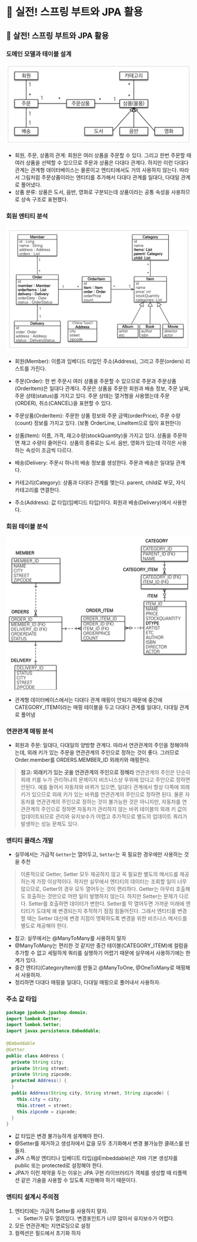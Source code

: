 # :book: 실전! 스프링 부트와 JPA 활용

## :pushpin: 살전! 스프링 부트와 JPA 활용

### 도메인 모델과 테이블 설계

![](./images/도메인모델.png)

- 회원, 주문, 상품의 관계: 회원은 여러 상품을 주문할 수 있다.
그리고 한번 주문할 때 여러 상품을 선택할 수 있으므로 주문과 상품은 다대다 관계다.
하지만 이런 다대다 관계는 관계형 데이터베이스는 물론이고 엔티티에서도 거의 사용하지 않는다.
따라서 그림처럼 주문상품이라는 엔티티를 추가해서 다대다 관계를 일대다, 다대일 관계로 풀어냈다.
- 상품 분류: 상품은 도서, 음반, 영화로 구분되는데 상품이라는 공통 속성을 사용하므로 상속 구조로 표현했다.

### 회원 엔티티 분석

![](./images/회원엔티티분석.png)

- 회원(Member): 이름과 임베디드 타입인 주소(Address), 그리고 주문(orders) 리스트를 가진다.

- 주문(Order): 한 번 주문시 여러 상품을 주문할 수 있으므로 주문과  주문상품(OrderItem)은 일대다 관계다.
주문은 상품을 주문한 회원과 배송 정보, 주문 날짜, 주문 상태(status)를 가지고 있다. 주문 상태는 열거형을
사용했는데 주문(ORDER), 취소(CANCEL)을 표현할 수 있다.

- 주문상품(OrderItem): 주문한 상품 정보와 주문 금액(orderPrice), 주문 수량(count) 정보를 가지고 있다.
  (보통 OrderLine, LineItem으로 많이 표현한다)

- 상품(Item): 이름, 가격, 재고수량(stockQuantity)을 가지고 있다. 상품을 주문하면 재고 수량이 줄어든다.
상품의 종류로는 도서. 음반, 영화가 있는데 각각은 사용하는 속성이 조금씩 다르다.

- 배송(Delivery: 주문시 하나의 배송 정보를 생성한다. 주문과 배송은 일대일 관계다.

- 카테고리(Category): 상품과 다대다 관계를 맺는다. parent, child로 부모, 자식 카테고리를 연결한다.

- 주소(Address): 값 타입(임베디드 타입)이다. 회원과 배송(Delivery)에서 사용한다.

### 회원 테이블 분석

![](./images/테이블설계.png)

- 관계형 데이터베이스에서는 다대다 관계 매핑이 안되기 때문에 중간에 CATEGORY_ITEM이라는 매핑 테이블을 두고 다대다 관계를 
일대다, 다대일 관계로 풀어냄


### 연관관계 매핑 분석
- 회원과 주문: 일대다, 다대일의 양방향 관계다. 따라서 연관관계의 주인을 정해야하는데, 외래 키가 있는 주문을 연관관계의 주인으로 정하는 것이 좋다.
그러므로 Order.member를 ORDERS.MEMBER_ID 외래키와 매핑한다.

> **참고: 외래키가 있는 곳을 연관관계의 주인으로 정해라**
> 연관관계의 주인은 단순히 외래 키를 누가 관리하냐의 문제이지 비즈니스상 우위에 있다고 주인으로 정하면 안된다.
> 예를 들어서 자동차와 바퀴가 있으면, 일대다 관계에서 항상 다쪽에 외래 키가 있으므로 외래 키가 있는 바퀴를 
연관관계의 주인으로 정하면 된다. 물론 자동차를 연관관계의 주인으로 정하는 것이 불가능한 것은 아니지만, 자동차를
> 연관관계의 주인으로 정하면 자동차가 관리하지 않는 바퀴 테이블의 외래 키 값이 업데이트되므로 관리와 
> 유지보수가 어렵고 추가적으로 별도의 업데이트 쿼리가 발생하는 성능 문제도 있다.


### 엔티티 클래스 개발
- 실무에서는 가급적 `Getter`는 열어두고, `Setter`는 꼭 필요한 경우에만 사용하는 것을 추천

> 이론적으로 Getter, Setter 모두 제공하지 않고 꼭 필요한 별도의 메서드를 제공하는게 가장 이상적이다.
> 하지만 실무에서 엔티티의 데이터는 조회할 일이 너무 많으므로, Getter의 경우 모두 열어두는 것이 편리하다.
> Getter는 아무리 호출해도 호출하는 것만으로 어떤 일이 발행하지 않는다.
> 하지만 Setter는 문제가 다르다. Setter를 호출하면 데이터가 변한다. 
> Setter를 막 열어두면 가까운 미래에 엔티티가 도대체 왜 변경되는지 추적하기 점점 힘들어진다. 
> 그래서 엔티티를 변경할 때는 Setter 대신에 변경 지점이 명확하도록 변경을 위한 비즈니스 메서드를 별도로 제공해야 한다.


- 참고: 실무에서는 @ManyToMany를 사용하지 말자
- @ManyToMany는 편리한 것 같지만 중간 테이블(CATEGORY_ITEM)에 컬럼을 추가할 수 없고 세밀하게 쿼리를 실행하기 어렵기 때문에 실무에서 사용하기에는 한계가 있다.
- 중간 엔티티(CategoryItem)를 만들고 @ManyToOne, @OneToMany로 매핑해서 사용하자.
- 정리하면 다대다 매핑을 일대다, 다대일 매핑으로 풀어내서 사용하자.

### 주소 값 타입
```java
package jpabook.jpashop.domain;
import lombok.Getter;
import lombok.Setter;
import javax.persistence.Embeddable;

@Embeddable
@Getter
public class Address {
  private String city;
  private String street;
  private String zipcode;
  protected Address() {
  }
  public Address(String city, String street, String zipcode) {
    this.city = city;
    this.street = street;
    this.zipcode = zipcode;
  } 
}

```
- 값 타입은 변경 불가능하게 설계해야 한다.
- @Setter를 제거하고 생성자에서 값을 모두 초기화해서 변경 불가능한 클래스를 만들자.
- JPA 스펙상 엔티티나 임베디트 타입(@Embeddable)은 자바 기본 생성자를 public 또는 protected로 설정해야 한다.
- JPA가 이런 제약을 두는 이유는 JPA 구현 라이브러리가 객체를 생성할 때 리플렉션 같은 기술을 사용할 수 있도록 
지원해야 하기 때문이다.


### 엔티티 설계시 주의점
1. 엔티티에는 가급적 Setter를 사용하지 말자.
   - Setter가 모두 열려있다. 변경포인트가 너무 많아서 유지보수가 어렵다. 
2. 모든 연관관계는 지연로딩으로 설정
3. 컬렉션은 필드에서 초기화 하자
